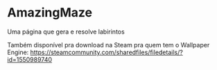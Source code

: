 # AmazingMaze
Uma página que gera e resolve labirintos

Também disponível pra download na Steam pra quem tem o Wallpaper Engine: https://steamcommunity.com/sharedfiles/filedetails/?id=1550989740
